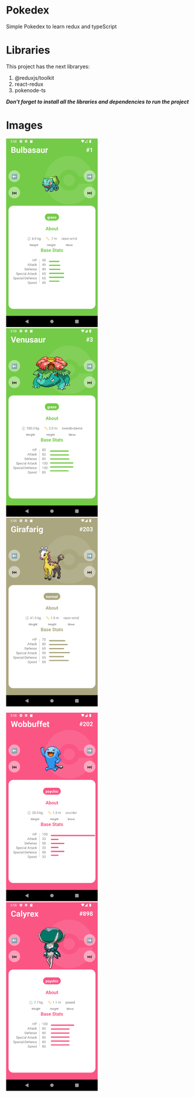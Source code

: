 # Pokedex
Simple Pokedex to learn redux and typeScript

# Libraries

This project has the next libraryes:

1. @reduxjs/toolkit
2. react-redux
3. pokenode-ts

***Don't forget to install all the libraries and dependencies to run the project***

# Images

<img src="/src/images/SC-1.png" alt="drawing" width="250"/> &nbsp;&nbsp;&nbsp;&nbsp;
<img src="/src/images/SC-2.png" alt="drawing" width="250"/> &nbsp;&nbsp;&nbsp;&nbsp;
<img src="/src/images/SC-3.png" alt="drawing" width="250"/> &nbsp;&nbsp;&nbsp;&nbsp;

<img src="/src/images/SC-4.png" alt="drawing" width="250"/> &nbsp;&nbsp;&nbsp;&nbsp;
<img src="/src/images/SC-5.png" alt="drawing" width="250"/> &nbsp;&nbsp;&nbsp;&nbsp;


